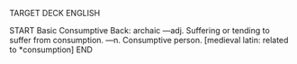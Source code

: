 TARGET DECK
ENGLISH

START
Basic
Consumptive
Back: archaic —adj. Suffering or tending to suffer from consumption. —n. Consumptive person. [medieval latin: related to *consumption]
END
